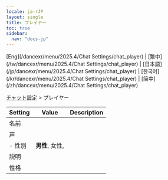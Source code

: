```yaml
---
locale: ja-rJP
layout: single
title: プレイヤー
toc: true
sidebar:
  nav: "docs-jp"
---
```

[Eng](/dancexr/menu/2025.4/Chat Settings/chat_player) | [繁中](/tw/dancexr/menu/2025.4/Chat Settings/chat_player) | [日本語](/jp/dancexr/menu/2025.4/Chat Settings/chat_player) | [한국어](/kr/dancexr/menu/2025.4/Chat Settings/chat_player) | [简中](/zh/dancexr/menu/2025.4/Chat Settings/chat_player)

[チャット設定](../menu#チャット設定) > プレイヤー



| Setting | Value | Description |
| :--- | --- | :--- |
| 名前 || 
| 声 |  |  |
|- 性別 | **男性**, 女性,  | 
| 説明 || 
| 性格 || 

